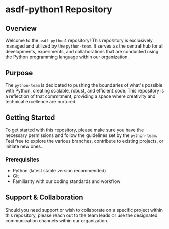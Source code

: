 # asdf-python1 Repository

## Overview

Welcome to the `asdf-python1` repository! This repository is exclusively managed and utilized by the `python-team`. It serves as the central hub for all developments, experiments, and collaborations that are conducted using the Python programming language within our organization.

## Purpose

The `python-team` is dedicated to pushing the boundaries of what's possible with Python, creating scalable, robust, and efficient code. This repository is a reflection of that commitment, providing a space where creativity and technical excellence are nurtured.

## Getting Started

To get started with this repository, please make sure you have the necessary permissions and follow the guidelines set by the `python-team`. Feel free to explore the various branches, contribute to existing projects, or initiate new ones.

### Prerequisites

- Python (latest stable version recommended)
- Git
- Familiarity with our coding standards and workflow


## Support & Collaboration

Should you need support or wish to collaborate on a specific project within this repository, please reach out to the team leads or use the designated communication channels within our organization.
